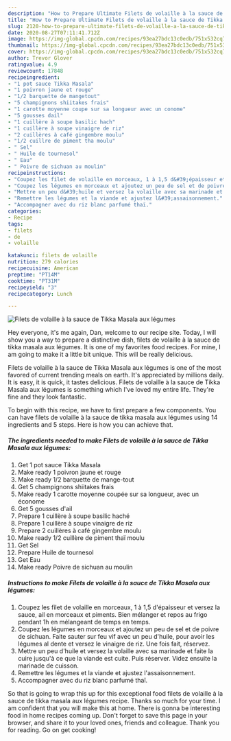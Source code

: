 ```yaml
---
description: "How to Prepare Ultimate Filets de volaille à la sauce de Tikka Masala aux légumes"
title: "How to Prepare Ultimate Filets de volaille à la sauce de Tikka Masala aux légumes"
slug: 2120-how-to-prepare-ultimate-filets-de-volaille-a-la-sauce-de-tikka-masala-aux-legumes
date: 2020-08-27T07:11:41.712Z
image: https://img-global.cpcdn.com/recipes/93ea27bdc13c0edb/751x532cq70/filets-de-volaille-a-la-sauce-de-tikka-masala-aux-legumes-photo-principale-de-la-recette.jpg
thumbnail: https://img-global.cpcdn.com/recipes/93ea27bdc13c0edb/751x532cq70/filets-de-volaille-a-la-sauce-de-tikka-masala-aux-legumes-photo-principale-de-la-recette.jpg
cover: https://img-global.cpcdn.com/recipes/93ea27bdc13c0edb/751x532cq70/filets-de-volaille-a-la-sauce-de-tikka-masala-aux-legumes-photo-principale-de-la-recette.jpg
author: Trevor Glover
ratingvalue: 4.9
reviewcount: 17848
recipeingredient:
- "1 pot sauce Tikka Masala"
- "1 poivron jaune et rouge"
- "1/2 barquette de mangetout"
- "5 champignons shiitakes frais"
- "1 carotte moyenne coupe sur sa longueur avec un conome"
- "5 gousses dail"
- "1 cuillère à soupe basilic hach"
- "1 cuillère à soupe vinaigre de riz"
- "2 cuillères à café gingembre moulu"
- "1/2 cuillre de piment tha moulu"
- " Sel"
- " Huile de tournesol"
- " Eau"
- " Poivre de sichuan au moulin"
recipeinstructions:
- "Coupez les filet de volaille en morceaux, 1 à 1,5 d&#39;épaisseur et versez la sauce, ail en morceaux et piments. Bien mélanger et repos au frigo pendant 1h en mélangeant de temps en temps."
- "Coupez les légumes en morceaux et ajoutez un peu de sel et de poivre de sichuan. Faite sauter sur feu vif avec un peu d&#39;huile, pour avoir les légumes al dente et versez le vinaigre de riz. Une fois fait, réservez."
- "Mettre un peu d&#39;huile et versez la volaille avec sa marinade et faite la cuire jusqu&#39;à ce que la viande est cuite. Puis réserver. Videz ensuite la marinade de cuisson."
- "Remettre les légumes et la viande et ajustez l&#39;assaisonnement."
- "Accompagner avec du riz blanc parfumé thaï."
categories:
- Recipe
tags:
- filets
- de
- volaille

katakunci: filets de volaille 
nutrition: 279 calories
recipecuisine: American
preptime: "PT14M"
cooktime: "PT31M"
recipeyield: "3"
recipecategory: Lunch

---
```



![Filets de volaille à la sauce de Tikka Masala aux légumes](https://img-global.cpcdn.com/recipes/93ea27bdc13c0edb/751x532cq70/filets-de-volaille-a-la-sauce-de-tikka-masala-aux-legumes-photo-principale-de-la-recette.jpg)

Hey everyone, it's me again, Dan, welcome to our recipe site. Today, I will show you a way to prepare a distinctive dish, filets de volaille à la sauce de tikka masala aux légumes. It is one of my favorites food recipes. For mine, I am going to make it a little bit unique. This will be really delicious.

Filets de volaille à la sauce de Tikka Masala aux légumes is one of the most favored of current trending meals on earth. It's appreciated by millions daily. It is easy, it is quick, it tastes delicious. Filets de volaille à la sauce de Tikka Masala aux légumes is something which I've loved my entire life. They're fine and they look fantastic.




To begin with this recipe, we have to first prepare a few components. You can have filets de volaille à la sauce de tikka masala aux légumes using 14 ingredients and 5 steps. Here is how you can achieve that.

<!--inarticleads1-->

##### The ingredients needed to make Filets de volaille à la sauce de Tikka Masala aux légumes:

1. Get 1 pot sauce Tikka Masala
1. Make ready 1 poivron jaune et rouge
1. Make ready 1/2 barquette de mange-tout
1. Get 5 champignons shiitakes frais
1. Make ready 1 carotte moyenne coupée sur sa longueur, avec un économe
1. Get 5 gousses d&#39;ail
1. Prepare 1 cuillère à soupe basilic haché
1. Prepare 1 cuillère à soupe vinaigre de riz
1. Prepare 2 cuillères à café gingembre moulu
1. Make ready 1/2 cuillère de piment thaï moulu
1. Get  Sel
1. Prepare  Huile de tournesol
1. Get  Eau
1. Make ready  Poivre de sichuan au moulin




<!--inarticleads2-->

##### Instructions to make Filets de volaille à la sauce de Tikka Masala aux légumes:

1. Coupez les filet de volaille en morceaux, 1 à 1,5 d&#39;épaisseur et versez la sauce, ail en morceaux et piments. Bien mélanger et repos au frigo pendant 1h en mélangeant de temps en temps.
1. Coupez les légumes en morceaux et ajoutez un peu de sel et de poivre de sichuan. Faite sauter sur feu vif avec un peu d&#39;huile, pour avoir les légumes al dente et versez le vinaigre de riz. Une fois fait, réservez.
1. Mettre un peu d&#39;huile et versez la volaille avec sa marinade et faite la cuire jusqu&#39;à ce que la viande est cuite. Puis réserver. Videz ensuite la marinade de cuisson.
1. Remettre les légumes et la viande et ajustez l&#39;assaisonnement.
1. Accompagner avec du riz blanc parfumé thaï.




So that is going to wrap this up for this exceptional food filets de volaille à la sauce de tikka masala aux légumes recipe. Thanks so much for your time. I am confident that you will make this at home. There is gonna be interesting food in home recipes coming up. Don't forget to save this page in your browser, and share it to your loved ones, friends and colleague. Thank you for reading. Go on get cooking!

